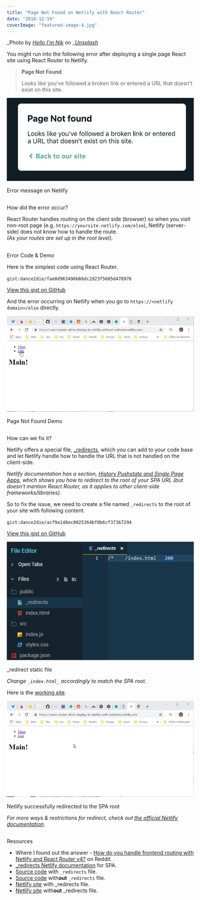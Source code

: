 ```yaml
---
title: "Page Not Found on Netlify with React Router"
date: "2018-12-19"
coverImage: "featured-image-4.jpg"
---
```


_Photo by _[_Hello I'm Nik_](https://unsplash.com/photos/MAgPyHRO0AA?utm_source=unsplash&utm_medium=referral&utm_content=creditCopyText)_ on _[_Unsplash_](https://unsplash.com/search/photos/direction?utm_source=unsplash&utm_medium=referral&utm_content=creditCopyText)

You might run into the following error after deploying a single page React site using React Router to Netlify.

> **Page Not Found**
> 
> Looks like you've followed a broken link or entered a URL that doesn't exist on this site.

![](./images/page-not-found.jpg)

Error message on Netlify

##   
How did the error occur?

React Router handles routing on the client side (browser) so when you visit non-root page (e.g. `https://yoursite.netlify.com/else`), Netlify (server-side) does not know how to handle the route.  
_(As your routes are set up in the root level)._

##   
Error Code & Demo

Here is the simplest code using React Router.

``gist:dance2die/fae8d963496b66dc2d23f5605d478976``

<a href="https://gist.github.com/dance2die/fae8d963496b66dc2d23f5605d478976">View this gist on GitHub</a>

And the error occurring on Netlify when you go to `https://<netlify domain>/else` directly.

![](./images/page-not-found.gif)

Page Not Found Demo

##   
How can we fix it?

Netlify offers a special file, [\_redirects](https://www.netlify.com/docs/redirects/), which you can add to your code base and let Netlify handle how to handle the URL that is not handled on the client-side.

_Netlify documentation has a section,_ [_History Pushstate and Single Page Apps_](https://www.netlify.com/docs/redirects/#history-pushstate-and-single-page-apps)_, which shows you how to redirect to the root of your SPA URL (but doesn't mention React Router, as it applies to other client-side frameworks/libraries)._

So to fix the issue, we need to create a file named `_redirects` to the root of your site with following content.

``gist:dance2die/acf9a148ec8025364bf0b6cf37367294``

<a href="https://gist.github.com/dance2die/acf9a148ec8025364bf0b6cf37367294">View this gist on GitHub</a>

![](./images/redirect-on-CodeSandbox.png)

\_redirect static file

_Change _`_index.html_`_ accordingly to match the SPA root._

Here is the [working site](https://react-router-v4-to-deploy-to-netlify-with-redirects.netlify.com/else).

![](./images/page-found.gif)

Netlify successfully redirected to the SPA root

_For more ways & restrictions for redirect, check out_ [_the official Netlify documentation_](https://www.netlify.com/docs/redirects/)_._

##   
Resources

- Where I found out the answer - [How do you handle frontend routing with Netlify and React Router v4?](https://www.reddit.com/r/Frontend/comments/6h34h0/how_do_you_handle_frontend_routing_with_netlify/) on Reddit.
- [\_redirects Netlify documentation](https://www.netlify.com/docs/redirects/#history-pushstate-and-single-page-apps) for SPA.
- [Source code](https://codesandbox.io/s/o5q81vvljz) with `_redirects` file.
- [Source code](https://codesandbox.io/s/w2p29jj0jl) with**out** `_redirects` file.
- [Netlify site](https://react-router-v4-to-deploy-to-netlify-with-redirects.netlify.com/else) with \_redirects file.
- [Netlify site](https://react-router-v4-to-deploy-to-netlify-without-redirects.netlify.com/) with**out** \_redirects file.
